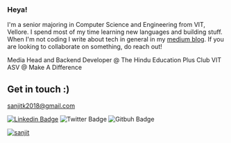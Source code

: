 ### Heya!

I'm a senior majoring in Computer Science and Engineering from VIT, Vellore. I spend most of my time learning new languages and building stuff. When I'm not coding I write about tech in general in my [medium blog](https://medium.com/@sanjitunv). If you are looking to collaborate on something, do reach out! 

Media Head and Backend Developer @ The Hindu Education Plus Club VIT
ASV @ Make A Difference


## Get in touch :)

[sanjitk2018@gmail.com](sanjitk2018@gmail.com)

[![Linkedin Badge](https://img.shields.io/badge/-LinkedIn-blue?style=flat-square&logo=Linkedin&logoColor=white&link=https://www.linkedin.com/in/sanjit-kumar/)](https://www.linkedin.com/in/sanjit-kumar-b56b911a0/)
![Twitter Badge](https://img.shields.io/twitter/follow/sanjit_77?label=Sanjit%20Kumar&style=social)
![Gitbuh Badge](https://img.shields.io/github/followers/sanjitk7?style=social)

[![sanjit](https://github-readme-stats.vercel.app/api?username=sanjitk7&hide=stars&count_private=true&show_icons=true&theme=dracula)](https://github.com/sanjitk7/github-readme-stats)
